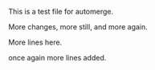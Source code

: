 This is a test file for automerge.

More changes, more still, and more again.

More lines here.

once again more lines added.
